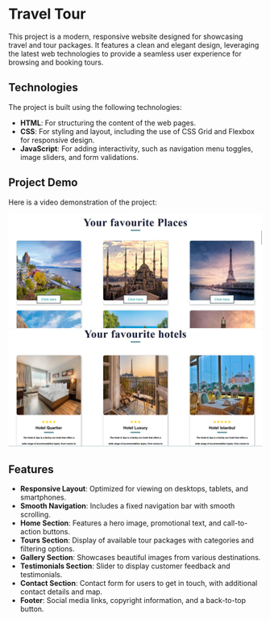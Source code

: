 # Travel Tour

This project is a modern, responsive website designed for showcasing travel and tour packages. It features a clean and elegant design, leveraging the latest web technologies to provide a seamless user experience for browsing and booking tours.

## Technologies

The project is built using the following technologies:

- **HTML**: For structuring the content of the web pages.
- **CSS**: For styling and layout, including the use of CSS Grid and Flexbox for responsive design.
- **JavaScript**: For adding interactivity, such as navigation menu toggles, image sliders, and form validations.

## Project Demo

Here is a video demonstration of the project:

<img src="./2023-06-04 (9).png">
<img src="./2023-06-04 (10).png">


## Features

- **Responsive Layout**: Optimized for viewing on desktops, tablets, and smartphones.
- **Smooth Navigation**: Includes a fixed navigation bar with smooth scrolling.
- **Home Section**: Features a hero image, promotional text, and call-to-action buttons.
- **Tours Section**: Display of available tour packages with categories and filtering options.
- **Gallery Section**: Showcases beautiful images from various destinations.
- **Testimonials Section**: Slider to display customer feedback and testimonials.
- **Contact Section**: Contact form for users to get in touch, with additional contact details and map.
- **Footer**: Social media links, copyright information, and a back-to-top button.


